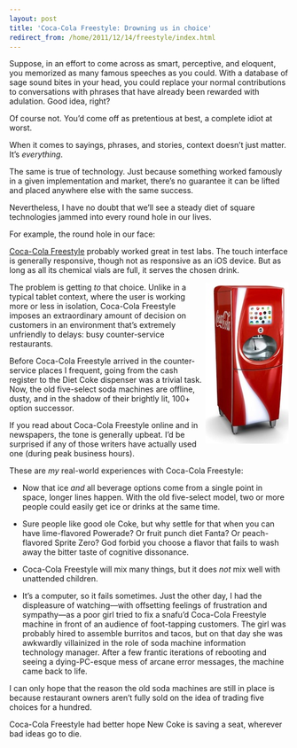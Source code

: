 ```yaml
---
layout: post
title: 'Coca-Cola Freestyle: Drowning us in choice'
redirect_from: /home/2011/12/14/freestyle/index.html
---
```

<p>Suppose, in an effort to come across as smart, perceptive, and eloquent, you memorized as many famous speeches as you could. With a database of sage sound bites in your head, you could replace your normal contributions to conversations with phrases that have already been rewarded with adulation. Good idea, right?</p>
<p>Of course not. You’d come off as pretentious at best, a complete idiot at worst.</p>
<p>When it comes to sayings, phrases, and stories, context doesn’t just matter. It’s <em>everything</em>.</p>
<p>The same is true of technology. Just because something worked famously in a given implementation and market, there’s no guarantee it can be lifted and placed anywhere else with the same success.</p>
<p>Nevertheless, I have no doubt that we’ll see a steady diet of square technologies jammed into every round hole in our lives.</p>
<p>For example, the round hole in our face:</p>
<p><a href="http://www.coca-colafreestyle.com/">Coca-Cola Freestyle</a> probably worked great in test labs. The touch interface is generally responsive, though not as responsive as an iOS device. But as long as all its chemical vials are full, it serves the chosen drink.</p>
<p><img style="float: right;" title="Coca_Cola_Freestyle_Dispenser-pe.jpg" src="/img/Coca_Cola_Freestyle_Dispenser-pe.jpg" border="0" alt="Coca Cola Freestyle Dispenser pe" width="150" height="291" /></p>
<p>The problem is getting <em>to</em> that choice. Unlike in a typical tablet context, where the user is working more or less in isolation, Coca-Cola Freestyle imposes an extraordinary amount of decision on customers in an environment that’s extremely unfriendly to delays: busy counter-service restaurants.</p>
<p>Before Coca-Cola Freestyle arrived in the counter-service places I frequent, going from the cash register to the Diet Coke dispenser was a trivial task. Now, the old five-select soda machines are offline, dusty, and in the shadow of their brightly lit, 100+ option successor.</p>
<p>If you read about Coca-Cola Freestyle online and in newspapers, the tone is generally upbeat. I’d be surprised if any of those writers have actually used one (during peak business hours).</p>
<p>These are <em>my</em> real-world experiences with Coca-Cola Freestyle:</p>
<ul>
<li>
<p>Now that ice <em>and</em> all beverage options come from a single point in space, longer lines happen. With the old five-select model, two or more people could easily get ice or drinks at the same time.</p>
</li>
<li>
<p>Sure people like good ole Coke, but why settle for that when you can have lime-flavored Powerade? Or fruit punch diet Fanta? Or peach-flavored Sprite Zero? God forbid you choose a flavor that fails to wash away the bitter taste of cognitive dissonance.</p>
</li>
<li>
<p>Coca-Cola Freestyle will mix many things, but it does <em>not</em> mix well with unattended children.</p>
</li>
<li>
<p>It’s a computer, so it fails sometimes. Just the other day, I had the displeasure of watching—with offsetting feelings of frustration and sympathy—as a poor girl tried to fix a snafu’d Coca-Cola Freestyle machine in front of an audience of foot-tapping customers. The girl was probably hired to assemble burritos and tacos, but on that day she was awkwardly villainized in the role of soda machine information technology manager. After a few frantic iterations of rebooting and seeing a dying-PC-esque mess of arcane error messages, the machine came back to life.</p>
</li>
</ul>
<p>I can only hope that the reason the old soda machines are still in place is because restaurant owners aren’t fully sold on the idea of trading five choices for a hundred.</p>
<p>Coca-Cola Freestyle had better hope New Coke is saving a seat, wherever bad ideas go to die.</p>
